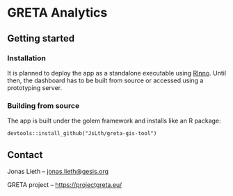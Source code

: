 # GRETA Analytics

## Getting started



### Installation

It is planned to deploy the app as a standalone executable using [RInno](https://github.com/ficonsulting/RInno). Until then, the dashboard has to be built from source or accessed using a prototyping server.

### Building from source

The app is built under the golem framework and installs like an R package:

```
devtools::install_github("JsLth/greta-gis-tool")
```




## Contact

Jonas Lieth – jonas.lieth@gesis.org

GRETA project – https://projectgreta.eu/
